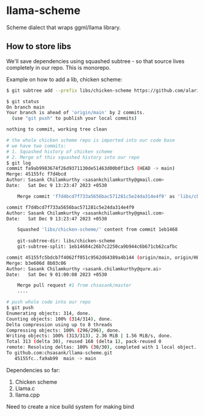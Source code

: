 # llama-scheme
Scheme dialect that wraps ggml/llama library.

## How to store libs

We'll save dependencies using squashed subtree - so that source lives completely in our repo. This is monorepo.

Example on how to add a lib, chicken scheme:

```bash
$ git subtree add --prefix libs/chicken-scheme https://github.com/alaricsp/chicken-scheme.git master --squash

$ git status
On branch main
Your branch is ahead of 'origin/main' by 2 commits.
  (use "git push" to publish your local commits)

nothing to commit, working tree clean

# the whole chicken scheme repo is imported into our code base
# we have two commits:
# 1. Squashed history of chicken scheme
# 2. Merge of this squashed history into our repo
$ git log
commit fa9ab9983674f26d9371130de51463d00b0f1bc5 (HEAD -> main)
Merge: 45155fc f7d4bcd
Author: Sasank Chilamkurthy <sasankchilamkurthy@gmail.com>
Date:   Sat Dec 9 13:23:47 2023 +0530

    Merge commit 'f7d4bcd7f733a5656bac571281c5e24da314e4f9' as 'libs/chicken-scheme'

commit f7d4bcd7f733a5656bac571281c5e24da314e4f9
Author: Sasank Chilamkurthy <sasankchilamkurthy@gmail.com>
Date:   Sat Dec 9 13:23:47 2023 +0530

    Squashed 'libs/chicken-scheme/' content from commit 1eb1468
    
    git-subtree-dir: libs/chicken-scheme
    git-subtree-split: 1eb14684c26b7c2250ca9b944c6b671cb62cafbc

commit 45155fc5bdcb7f4062ff051c9562d64389a4b144 (origin/main, origin/HEAD)
Merge: b3e606d 8b03c06
Author: Sasank Chilamkurthy <sasank.chilamkurthy@qure.ai>
Date:   Sat Dec 9 01:00:08 2023 +0530

    Merge pull request #1 from chsasank/master
    ....

# push whole code into our repo
$ git push              
Enumerating objects: 314, done.
Counting objects: 100% (314/314), done.
Delta compression using up to 8 threads
Compressing objects: 100% (296/296), done.
Writing objects: 100% (313/313), 2.36 MiB | 1.56 MiB/s, done.
Total 313 (delta 30), reused 168 (delta 1), pack-reused 0
remote: Resolving deltas: 100% (30/30), completed with 1 local object.
To github.com:chsasank/llama-scheme.git
   45155fc..fa9ab99  main -> main
```

Dependencies so far:
1. Chicken scheme
2. Llama.c
3. llama.cpp


Need to create a nice build system for making bind